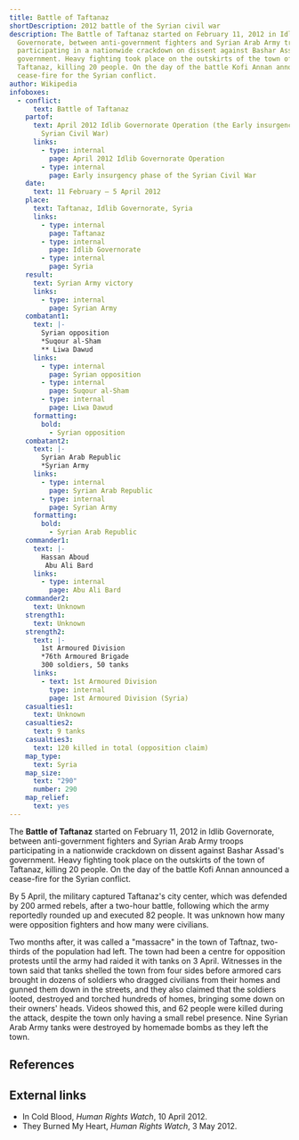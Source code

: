 ```yaml
---
title: Battle of Taftanaz
shortDescription: 2012 battle of the Syrian civil war
description: The Battle of Taftanaz started on February 11, 2012 in Idlib
  Governorate, between anti-government fighters and Syrian Arab Army troops
  participating in a nationwide crackdown on dissent against Bashar Assad's
  government. Heavy fighting took place on the outskirts of the town of
  Taftanaz, killing 20 people. On the day of the battle Kofi Annan announced a
  cease-fire for the Syrian conflict.
author: Wikipedia
infoboxes:
  - conflict:
      text: Battle of Taftanaz
    partof:
      text: April 2012 Idlib Governorate Operation (the Early insurgency phase of the
        Syrian Civil War)
      links:
        - type: internal
          page: April 2012 Idlib Governorate Operation
        - type: internal
          page: Early insurgency phase of the Syrian Civil War
    date:
      text: 11 February – 5 April 2012
    place:
      text: Taftanaz, Idlib Governorate, Syria
      links:
        - type: internal
          page: Taftanaz
        - type: internal
          page: Idlib Governorate
        - type: internal
          page: Syria
    result:
      text: Syrian Army victory
      links:
        - type: internal
          page: Syrian Army
    combatant1:
      text: |-
        Syrian opposition
        *Suqour al-Sham
        ** Liwa Dawud
      links:
        - type: internal
          page: Syrian opposition
        - type: internal
          page: Suqour al-Sham
        - type: internal
          page: Liwa Dawud
      formatting:
        bold:
          - Syrian opposition
    combatant2:
      text: |-
        Syrian Arab Republic
        *Syrian Army
      links:
        - type: internal
          page: Syrian Arab Republic
        - type: internal
          page: Syrian Army
      formatting:
        bold:
          - Syrian Arab Republic
    commander1:
      text: |-
        Hassan Aboud
         Abu Ali Bard
      links:
        - type: internal
          page: Abu Ali Bard
    commander2:
      text: Unknown
    strength1:
      text: Unknown
    strength2:
      text: |-
        1st Armoured Division
        *76th Armoured Brigade 
        300 soldiers, 50 tanks
      links:
        - text: 1st Armoured Division
          type: internal
          page: 1st Armoured Division (Syria)
    casualties1:
      text: Unknown
    casualties2:
      text: 9 tanks
    casualties3:
      text: 120 killed in total (opposition claim)
    map_type:
      text: Syria
    map_size:
      text: "290"
      number: 290
    map_relief:
      text: yes
---
```


The **Battle of Taftanaz** started on February 11, 2012 in Idlib Governorate, between anti-government fighters and Syrian Arab Army troops participating in a nationwide crackdown on dissent against Bashar Assad's government. Heavy fighting took place on the outskirts of the town of Taftanaz, killing 20 people. On the day of the battle Kofi Annan announced a cease-fire for the Syrian conflict.

By 5 April, the military captured Taftanaz's city center, which was defended by 200 armed rebels, after a two-hour battle, following which the army reportedly rounded up and executed 82 people. It was unknown how many were opposition fighters and how many were civilians.

Two months after, it was called a "massacre" in the town of Taftnaz, two-thirds of the population had left. The town had been a centre for opposition protests until the army had raided it with tanks on 3 April. Witnesses in the town said that tanks shelled the town from four sides before armored cars brought in dozens of soldiers who dragged civilians from their homes and gunned them down in the streets, and they also claimed that the soldiers looted, destroyed and torched hundreds of homes, bringing some down on their owners' heads. Videos showed this, and 62 people were killed during the attack, despite the town only having a small rebel presence. Nine Syrian Arab Army tanks were destroyed by homemade bombs as they left the town.

## References


## External links
 * In Cold Blood, *Human Rights Watch*, 10 April 2012.
 * They Burned My Heart, *Human Rights Watch*, 3 May 2012.
